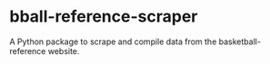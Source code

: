 # bball-reference-scraper
A Python package to scrape and compile data from the basketball-reference website.
